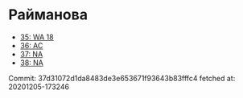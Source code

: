 # Райманова
- [35: WA 18](35.md)
- [36: AC](36.md)
- [37: NA](37.md)
- [38: NA](38.md)

Commit: 37d31072d1da8483de3e653671f93643b83fffc4
 fetched at: 20201205-173246
